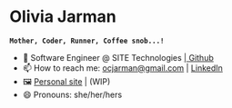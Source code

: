 # Olivia Jarman

**`Mother, Coder, Runner, Coffee snob...! `**

- 🌱 Software Engineer @ SITE Technologies <a href="https://github.com/ojarmanST">| Github</a>
- 📫 How to reach me: ocjarman@gmail.com | <a href="https://www.linkedin.com/in/oliviajarman">LinkedIn</a>
- 🖼️ <a href="https://ocjarman.github.io/portfolio/work">Personal site</a> | (WIP)
- 😄 Pronouns: she/her/hers


